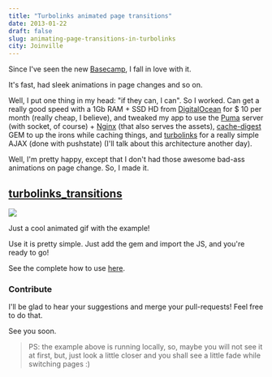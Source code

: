 ```yaml
---
title: "Turbolinks animated page transitions"
date: 2013-01-22
draft: false
slug: animating-page-transitions-in-turbolinks
city: Joinville
---
```


Since I've seen the new [Basecamp](http://basecamp.com/), I fall in love with it.

It's fast, had sleek animations in page changes and so on.

Well, I put one thing in my head: "if they can, I can". So I worked. Can get a really good speed with a 1Gb RAM + SSD HD from [DigitalOcean](http://digitalocean.com/) for $ 10 per month (really cheap, I believe), and tweaked my app to use the [Puma](http://puma.io/) server (with socket, of course) + [Nginx](http://nginx.org/) (that also serves the assets), [cache-digest](https://github.com/rails/cache_digests) GEM to up the irons while caching things, and [turbolinks](https://github.com/rails/turbolinks) for a really simple AJAX (done with pushstate) (I'll talk about this architecture another day).

Well, I'm pretty happy, except that I don't had those awesome bad-ass animations on page change. So, I made it.

## [turbolinks_transitions](https://github.com/caarlos0/turbolinks_transitions)

![](/public/images/animating-page-transitions-in-turbolinks/77a541f6-e264-4b6d-97a1-508dc406b22a.gif)

Just a cool animated gif with the example!

Use it is pretty simple. Just add the gem and import the JS, and you're ready to go!

See the complete how to use [here](https://github.com/caarlos0/turbolinks_transitions#usage).

### Contribute

I'll be glad to hear your suggestions and merge your pull-requests! Feel free to do that.

See you soon.

<!--more-->

> PS: the example above is running locally, so, maybe you will not see it at first, but, just look a little closer and you shall see a little fade while switching pages :)